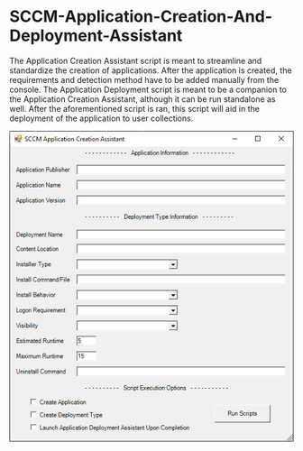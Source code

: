 # SCCM-Application-Creation-And-Deployment-Assistant
The Application Creation Assistant script is meant to streamline and standardize the creation of applications. After the application is created, the requirements and detection method have to be added manually from the console. The Application Deployment script is meant to be a companion to the Application Creation Assistant, although it can be run standalone as well. After the aforementioned script is ran, this script will aid in the deployment of the application to user collections. 

![Application Creation Assistant](https://github.com/pdxcmug/SCCM-Application-Creation-And-Deployment-Assistant/blob/master/Application%20Creation%20Assistant.PNG?raw=true)
